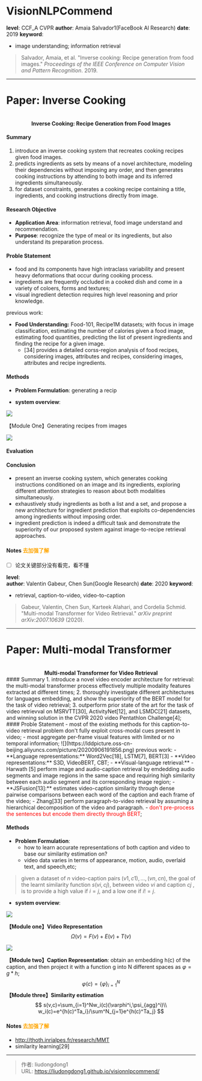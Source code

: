 # VisionNLPCommend


**level**: CCF_A  CVPR
**author**: Amaia Salvador1(FaceBook Al Research)
**date**: 2019
**keyword**:

- image understanding; information retrieval

> Salvador, Amaia, et al. "Inverse cooking: Recipe generation from food images." *Proceedings of the IEEE Conference on Computer Vision and Pattern Recognition*. 2019.

------

# Paper: Inverse Cooking

<div align=center>
<br/>
<b>Inverse Cooking: Recipe Generation from Food Images
</b>
</div>

#### Summary

1. introduce an inverse cooking system that recreates cooking recipes given food images.
2. predicts ingredients as sets by means of a novel architecture, modeling their dependencies without imposing any order, and then generates cooking instructions by attending to both image and its inferred ingredients simultaneously.
3. for dataset constraints, generates a cooking recipe containing a title, ingredients, and cooking instructions directly from image.

#### Research Objective

  - **Application Area**: information retrieval, food image understand and recommendation.
- **Purpose**:  recognize the type of meal or its ingredients, but also understand its preparation process.

#### Proble Statement

- food and its components have high intraclass variability and present heavy deformations that occur during cooking process.
- ingredients are frequently occluded in a cooked dish and come in a variety of coloers, forms and textures;
- visual ingredient detection requires high level reasoning and prior knowledge.

previous work:

- **Food Understanding:** Food-101, Recipe1M datasets; with focus in image classification, estimating the number of calories given a food image, estimating food quantities, predicting the list of present ingredients and finding the recipe for a given image.
  - [34] provides a detailed corss-region analysis of food recipes, considering images, attributes and recipes, considering images, attributes and recipe ingredients.

#### Methods

- **Problem Formulation**: generating a recip

- **system overview**:

![](https://lddpicture.oss-cn-beijing.aliyuncs.com/picture/20200821222228.png)

【Module One】Generating recipes from images

![](https://lddpicture.oss-cn-beijing.aliyuncs.com/picture/20200822110938.png)

#### Evaluation

#### Conclusion

- present an inverse cooking system, which generates cooking instructions conditioned on an image and its ingredients, exploring different attention strategies to reason about both modalities simultaneously.
- exhaustively study ingredients as both a list and a set, and propose a new architecture for ingredient prediction that exploits co-dependencies among ingredients without imposing order.
- ingredient prediction is indeed a difficult task and demonstrate the superiority of our proposed system against image-to-recipe retrieval approaches.

#### Notes <font color=orange>去加强了解</font>

- [ ] 论文关键部分没有看完，看不懂

**level**:  
**author**: Valentin Gabeur, Chen Sun(Google Research)
**date**: 2020
**keyword**:

- retrieval, caption-to-video, video-to-caption

> Gabeur, Valentin, Chen Sun, Karteek Alahari, and Cordelia Schmid. "Multi-modal Transformer for Video Retrieval." *arXiv preprint arXiv:2007.10639* (2020).

------

# Paper: Multi-modal Transformer

<div align=center>
<br/>
<b>Multi-modal Transformer for Video Retrieval
</b>
</div>
#### Summary
1. introduce a novel video encoder architecture for retrieval: the multi-modal transformer process effectively multiple modality features extracted at different times;
2. thoroughly investigate different architectures for languages embedding, and show the superiority of the BERT model for the task of video retrieval;
3. outperform prior state of the art for the task of video retrievval on MSRVTT[30], ActivityNet[12], and LSMDC[21] datasets, and winning solution in the CVPR 2020 video Pentathlon Challenge[4];
#### Proble Statement
- most of the existing methods for this caption-to-video retrieval problem don't fully exploit cross-modal cues present in video;
- most aggregate per-frame visual features with limited or no temporal information;
![](https://lddpicture.oss-cn-beijing.aliyuncs.com/picture/20200906191856.png)
previous work:
- **Language representations:** Word2Vec[18], LSTM[7], BERT[3]
- **Video representations:** S3D, VideoBERT, CBT;
- **Visual-language retrieval:** 
  - Harwath [5] perform image and audio-caption retrieval by emdedding audio segments and image regions in the same space and requiring high similarity between each audio segment and its corresponding image region;
  - **JSFusion[13]:**  estimates video-caption similarity through dense pairwise comparisons between each word of the caption and each frame of the video;
  - Zhang[33] perform paragraph-to-video retrieval by assuming a hierarchical decomposition of the video and paragraph.
  - <font color=red>don't pre-process the sentences but encode them directly through BERT</font>;

#### Methods

- **Problem Formulation**:
  - how to learn accurate representations of both caption and video to base our similarity estimation on?
  - video data varies in terms of appearance, motion, audio, overlaid text, and speech,etc;

> given a dataset of $n$ video-caption pairs ${(v1, c1), ...,(vn, cn)}$, the goal of the learnt similarity function $s(vi , cj )$, between video $vi$ and caption $cj$ , is to provide a high value if $i = j$, and a low one if $i != j$. 

- **system overview**:

![](https://lddpicture.oss-cn-beijing.aliyuncs.com/picture/20200906192207.png)

**【Module one】Video Representation**
$$
\Omega(v)=F(v)+E(v)+T(v)
$$

![](https://lddpicture.oss-cn-beijing.aliyuncs.com/picture/image-20201016164807866.png)

**【Module two】Caption Representation**: obtain an embedding h(c) of the caption, and then project it with a function g into N different spaces as $\varphi=g*h$;
$$
\varphi(c)=\{\varphi\}_{i=1}^N
$$
**【Module three】Similarity estimation**
$$
s(v,c)=\sum_{i=1}^Nw_i(c)(\varphi^i,\psi_{agg}^i)\\
w_i(c)=e^{h(c)^Ta_i}/\sum^N_{j=1}e^{h(c)^Ta_j}
$$

#### Notes <font color=orange>去加强了解</font>

  -  http://thoth.inrialpes.fr/research/MMT
  - similarity learning[29]

---

> 作者: liudongdong1  
> URL: https://liudongdong1.github.io/visionnlpcommend/  

